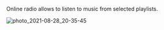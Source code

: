 Online radio allows to listen to music from selected playlists.

![photo_2021-08-28_20-35-45](https://user-images.githubusercontent.com/36851587/131226238-41e41e71-9d12-4eca-8b77-073399f2a6fb.jpg)
